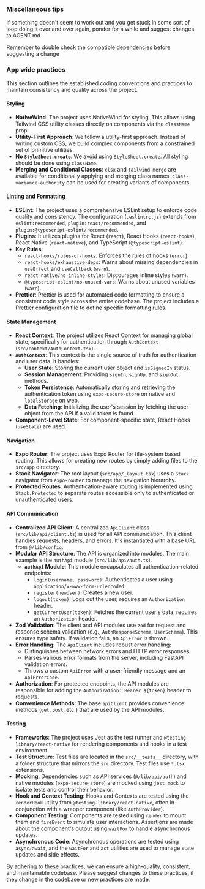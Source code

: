 ### Miscellaneous tips

If something doesn't seem to work out and you get stuck in some sort of loop doing it over and over again, ponder for a while and suggest changes to AGENT.md

Remember to double check the compatible dependencies before suggesting a change

### App wide practices

This section outlines the established coding conventions and practices to maintain consistency and quality across the project.

#### **Styling**

- **NativeWind**: The project uses NativeWind for styling. This allows using Tailwind CSS utility classes directly on components via the `className` prop.
- **Utility-First Approach**: We follow a utility-first approach. Instead of writing custom CSS, we build complex components from a constrained set of primitive utilities.
- **No `StyleSheet.create`**: We avoid using `StyleSheet.create`. All styling should be done using `className`.
- **Merging and Conditional Classes**: `clsx` and `tailwind-merge` are available for conditionally applying and merging class names. `class-variance-authority` can be used for creating variants of components.

#### **Linting and Formatting**

- **ESLint**: The project uses a comprehensive ESLint setup to enforce code quality and consistency. The configuration (`.eslintrc.js`) extends from `eslint:recommended`, `plugin:react/recommended`, and `plugin:@typescript-eslint/recommended`.
- **Plugins**: It utilizes plugins for React (`react`), React Hooks (`react-hooks`), React Native (`react-native`), and TypeScript (`@typescript-eslint`).
- **Key Rules**:
    - `react-hooks/rules-of-hooks`: Enforces the rules of hooks (`error`).
    - `react-hooks/exhaustive-deps`: Warns about missing dependencies in `useEffect` and `useCallback` (`warn`).
    - `react-native/no-inline-styles`: Discourages inline styles (`warn`).
    - `@typescript-eslint/no-unused-vars`: Warns about unused variables (`warn`).
- **Prettier**: Prettier is used for automated code formatting to ensure a consistent code style across the entire codebase. The project includes a Prettier configuration file to define specific formatting rules.

#### **State Management**

- **React Context**: The project utilizes React Context for managing global state, specifically for authentication through `AuthContext` (`src/context/AuthContext.tsx`).
- **`AuthContext`**: This context is the single source of truth for authentication and user data. It handles:
    - **User State**: Storing the current user object and `isSignedIn` status.
    - **Session Management**: Providing `signIn`, `signUp`, and `signOut` methods.
    - **Token Persistence**: Automatically storing and retrieving the authentication token using `expo-secure-store` on native and `localStorage` on web.
    - **Data Fetching**: Initializing the user's session by fetching the user object from the API if a valid token is found.
- **Component-Level State**: For component-specific state, React Hooks (`useState`) are used.

#### **Navigation**

- **Expo Router**: The project uses Expo Router for file-system based routing. This allows for creating new routes by simply adding files to the `src/app` directory.
- **Stack Navigator**: The root layout (`src/app/_layout.tsx`) uses a `Stack` navigator from `expo-router` to manage the navigation hierarchy.
- **Protected Routes**: Authentication-aware routing is implemented using `Stack.Protected` to separate routes accessible only to authenticated or unauthenticated users.

#### **API Communication**

- **Centralized API Client**: A centralized `ApiClient` class (`src/lib/api/client.ts`) is used for all API communication. This client handles requests, headers, and errors. It's instantiated with a base URL from `@/lib/config`.
- **Modular API Structure**: The API is organized into modules. The main example is the `authApi` module (`src/lib/api/auth.ts`).
    - **`authApi` Module**: This module encapsulates all authentication-related endpoints:
        - `login(username, password)`: Authenticates a user using `application/x-www-form-urlencoded`.
        - `register(newUser)`: Creates a new user.
        - `logout(token)`: Logs out the user, requires an `Authorization` header.
        - `getCurrentUser(token)`: Fetches the current user's data, requires an `Authorization` header.
- **Zod Validation**: The client and API modules use `zod` for request and response schema validation (e.g., `AuthResponseSchema`, `UserSchema`). This ensures type safety. If validation fails, an `ApiError` is thrown.
- **Error Handling**: The `ApiClient` includes robust error handling:
    - Distinguishes between network errors and HTTP error responses.
    - Parses various error formats from the server, including FastAPI validation errors.
    - Throws a custom `ApiError` with a user-friendly message and an `ApiErrorCode`.
- **Authorization**: For protected endpoints, the API modules are responsible for adding the `Authorization: Bearer ${token}` header to requests.
- **Convenience Methods**: The base `apiClient` provides convenience methods (`get`, `post`, etc.) that are used by the API modules.

#### **Testing**

- **Frameworks**: The project uses Jest as the test runner and `@testing-library/react-native` for rendering components and hooks in a test environment.
- **Test Structure**: Test files are located in the `src/__tests__` directory, with a folder structure that mirrors the `src` directory. Test files use `*.tsx` extensions.
- **Mocking**: Dependencies such as API services (`@/lib/api/auth`) and native modules (`expo-secure-store`) are mocked using `jest.mock` to isolate tests and control their behavior.
- **Hook and Context Testing**: Hooks and Contexts are tested using the `renderHook` utility from `@testing-library/react-native`, often in conjunction with a wrapper component (like `AuthProvider`).
- **Component Testing**: Components are tested using `render` to mount them and `fireEvent` to simulate user interactions. Assertions are made about the component's output using `waitFor` to handle asynchronous updates.
- **Asynchronous Code**: Asynchronous operations are tested using `async/await`, and the `waitFor` and `act` utilities are used to manage state updates and side effects.

By adhering to these practices, we can ensure a high-quality, consistent, and maintainable codebase. Please suggest changes to these practices, if they change in the codebase or new practices are made.
